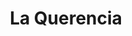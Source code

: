 ---
title : La Querencia
layout: negocio
slogan: La original comida Baja Mediterranea
web:
categoria: Restaurant
imagenes: ["/assets/img/directorio/la-querencia.jpg.webp"]
direccion: Av. Escuadron 201 No, 3110, Entre Blvd. Sanchez Taboada y Blvd. Salinas 22014, Tijuana, B.C.
estado: Baja California
municipio: Rosarito
codigo: 22710
latitude: 32.339848
longitude: -117.055794
telefono: 664 972 99 35
cocina: francesa
rango: $$
facebook:  https://www.facebook.com/casabajamed
instagram: 
whatsapp: 
horariodeservicio: Lunes a Sabado 13:00 PM a 22:00 PM Domingo Cerrado
descripcion: Disfruta de nuestros mejores platillos. Chef Miguel Ángel Guerrero autor de la cocina BajaMed. Su pasión por la caza, la pesca y el campo se ven reflejados en cada uno de los platillos que servimos. En Honor al Chef renombramos ahora "La Querencia" como BajaMed by Miguel Ángel Guerrero
---